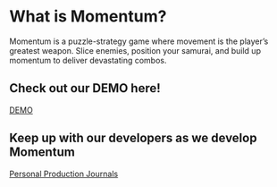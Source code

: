 # What is Momentum?
Momentum is a puzzle-strategy game where movement is the player’s greatest weapon. Slice enemies, position your samurai, and build up momentum to deliver devastating combos. 

## Check out our DEMO here!
[DEMO](./DEMO/index.html)

## Keep up with our developers as we develop Momentum
[Personal Production Journals](./Blogs/Blogs.html)
